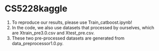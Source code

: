 # CS5228kaggle


1) To reproduce our results, please use Train_catboost.ipynb!
2) In the code, we also use datasets that processed by ourselves, which are Xtrain_pre3.0.csv and Xtest_pre.csv.
3) These two pre-processed datasets are generated from data_preprocessor1.0.py.